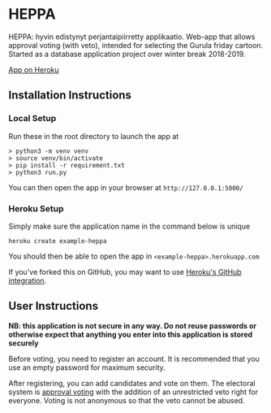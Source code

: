 # HEPPA
HEPPA: hyvin edistynyt perjantaipiirretty applikaatio.
Web-app that allows approval voting (with veto), intended for selecting the Gurula friday cartoon. Started as a database application project over winter break 2018-2019.

[App on Heroku](http://heppa.herokuapp.com/)

## Installation Instructions
### Local Setup
Run these in the root directory to launch the app at 
```
> python3 -m venv venv
> source venv/bin/activate
> pip install -r requirement.txt
> python3 run.py
```

You can then open the app in your browser at `http://127.0.0.1:5000/`

### Heroku Setup
Simply make sure the application name in the command below is unique
```
heroku create example-heppa
```

You should then be able to open the app in `<example-heppa>.herokuapp.com`

If you've forked this on GitHub, you may want to use [Heroku's GitHub integration](https://devcenter.heroku.com/articles/github-integration).

## User Instructions

**NB: this application is not secure in any way. Do not reuse passwords or otherwise expect that anything you enter into this application is stored securely**

Before voting, you need to register an account. It is recommended that you use an empty password for maximum security.

After registering, you can add candidates and vote on them. The electoral system is [approval voting](https://en.wikipedia.org/wiki/Approval_voting) with the addition of an unrestricted veto right for everyone. Voting is not anonymous so that the veto cannot be abused.
